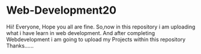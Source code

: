 # Web-Development20
Hii! Everyone,
Hope you all are fine.
So,now in this repository i am uploading what i have learn in web development.
And after completing Webdevelopment i am  going to upload my Projects within this repository
Thanks......
